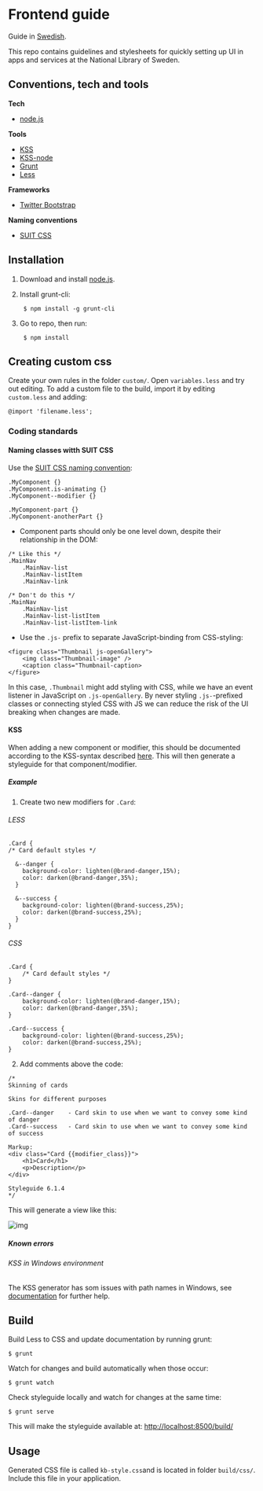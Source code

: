 # Frontend guide 

Guide in [Swedish](https://github.com/Kungbib/frontend-guide/blob/master/README-sv.md).

This repo contains guidelines and stylesheets for quickly setting up UI in apps and services at the National Library of Sweden. 

## Conventions, tech and tools
**Tech**
- [node.js](https://nodejs.org/download/)

**Tools**
- [KSS](https://github.com/kneath/kss)
- [KSS-node](https://github.com/kss-node/kss-node)
- [Grunt](https://gruntjs.com/)
- [Less](http://lesscss.org/)

**Frameworks**
- [Twitter Bootstrap](https://github.com/twbs/bootstrap)

**Naming conventions**
- [SUIT CSS](https://suitcss.github.io)


## Installation

1. Download and install [node.js](https://nodejs.org/download/).

2. Install grunt-cli:

        $ npm install -g grunt-cli

3. Go to repo, then run:

        $ npm install


## Creating custom css

Create your own rules in the folder `custom/`. Open `variables.less` and try out editing. To add a custom file to the build, import it by editing `custom.less` and adding:

    @import 'filename.less';

### Coding standards

#### Naming classes witth SUIT CSS

Use the [SUIT CSS naming convention](https://github.com/suitcss/suit/blob/master/doc/naming-conventions.md):

````
.MyComponent {}
.MyComponent.is-animating {}
.MyComponent--modifier {}

.MyComponent-part {}
.MyComponent-anotherPart {}
````

- Component parts should only be one level down, despite their relationship in the DOM:

```
/* Like this */
.MainNav
    .MainNav-list
    .MainNav-listItem
    .MainNav-link

/* Don't do this */
.MainNav
    .MainNav-list
    .MainNav-list-listItem
    .MainNav-list-listItem-link
```
- Use the `.js-` prefix to separate JavaScript-binding from CSS-styling:

````
<figure class="Thumbnail js-openGallery">
    <img class="Thumbnail-image" />
    <caption class="Thumbnail-caption>
</figure>
````
In this case, `.Thumbnail` might add styling with CSS, while we have an event listener in JavaScript on `.js-openGallery`. By never styling `.js-`-prefixed classes or connecting styled CSS with JS we can reduce the risk of the UI breaking when changes are made.

#### KSS

When adding a new component or modifier, this should be documented according to the KSS-syntax described [here](http://warpspire.com/kss/syntax/). This will then generate a styleguide for that component/modifier. 


##### Example

1. Create two new modifiers for `.Card`:

###### LESS

    .Card {
    /* Card default styles */

      &--danger {
        background-color: lighten(@brand-danger,15%);
        color: darken(@brand-danger,35%);
      }

      &--success {
        background-color: lighten(@brand-success,25%);
        color: darken(@brand-success,25%);
      }
    }

###### CSS

    .Card {
        /* Card default styles */
    }

    .Card--danger {
        background-color: lighten(@brand-danger,15%);
        color: darken(@brand-danger,35%);  
    }

    .Card--success {
        background-color: lighten(@brand-success,25%);
        color: darken(@brand-success,25%);   
    }

2. Add comments above the code:

```
/*
Skinning of cards

Skins for different purposes

.Card--danger    - Card skin to use when we want to convey some kind of danger
.Card--success   - Card skin to use when we want to convey some kind of success

Markup:
<div class="Card {{modifier_class}}">
    <h1>Card</h1>
    <p>Description</p>
</div>

Styleguide 6.1.4
*/
```

This will generate a view like this:

![img](https://dl.dropboxusercontent.com/u/2316209/Screenshot%202015-06-03%2016.24.39.png)

##### Known errors
###### KSS in Windows environment

The KSS generator has som issues with path names in Windows, see [documentation](https://github.com/igor-dv/grunt-kss/commit/c23f26a2499fdeac2e9ca9a313771b2b6c7f8043) for further help.


## Build

Build Less to CSS and update documentation by running grunt:

    $ grunt

Watch for changes and build automatically when those occur:

    $ grunt watch

Check styleguide locally and watch for changes at the same time:

    $ grunt serve

This will make the styleguide available at: [http://localhost:8500/build/](http://localhost:8500/build/)

## Usage

Generated CSS file is called `kb-style.css`and is located in folder `build/css/`. Include this file in your application.

